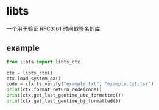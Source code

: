 # libts

一个用于验证 RFC3161 时间戳签名的库

## example

```python
from libts import libts_ctx

ctx = libts_ctx()
ctx.load_system_ca()
code = ctx.ts_verify("example.txt", "example.txt.tsr")
print(ctx.format_return_code(code))
print(ctx.get_last_gentime_utc_formatted())
print(ctx.get_last_gentime_bj_formatted())
```

